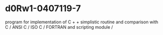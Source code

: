 # d0Rw1-0407119-7
program for implementation of C + + simplistic routine and comparison with C / ANSI C / ISO C / FORTRAN and scripting module / 

